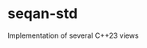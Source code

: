 <!--
SPDX-FileCopyrightText: 2006-2025 Knut Reinert & Freie Universität Berlin
SPDX-FileCopyrightText: 2016-2025 Knut Reinert & MPI für molekulare Genetik
SPDX-License-Identifier: CC-BY-4.0
-->

# seqan-std
Implementation of several C++23 views

